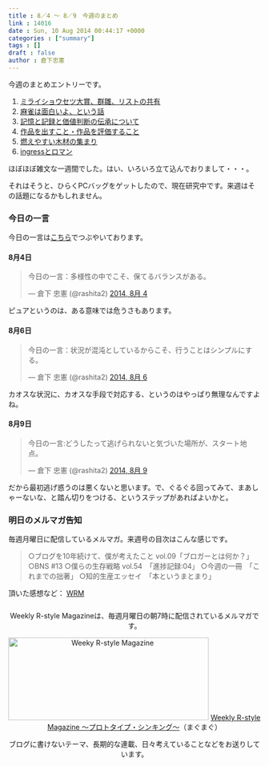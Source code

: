 ```yaml
---
title : 8／4 〜 8／9　今週のまとめ
link : 14016
date : Sun, 10 Aug 2014 00:44:17 +0000
categories : ["summary"]
tags : []
draft : false
author : 倉下忠憲
---
```


今週のまとめエントリーです。
 
<ol>
<li><a href="https://rashita.net/blog/?p=13969" target="_blank">ミライショウセツ大賞、群雛、リストの共有</a></li>
<li><a href="https://rashita.net/blog/?p=13972" target="_blank">麻雀は面白いよ、という話</a></li>
<li><a href="https://rashita.net/blog/?p=13977" target="_blank">記憶と記録と価値判断の伝承について</a></li>
<li><a href="https://rashita.net/blog/?p=13983" target="_blank">作品を出すこと・作品を評価すること</a></li>
<li><a href="https://rashita.net/blog/?p=13997" target="_blank">燃えやすい木材の集まり</a></li>
<li><a href="https://rashita.net/blog/?p=14012" target="_blank">ingressとロマン</a></li>
</ol>

ほぼほぼ雑文な一週間でした。はい、いろいろ立て込んでおりまして・・・。

それはそうと、ひらくPCバッグをゲットしたので、現在研究中です。来週はその話題になるかもしれません。

<h3>今日の一言</h3>
今日の一言は<a href="http://twitter.com/rashita2 ">こちら</a>でつぶやいております。

<h4>8月4日</h4>

<blockquote class="twitter-tweet" lang="ja"><p>今日の一言：多様性の中でこそ、保てるバランスがある。</p>&mdash; 倉下 忠憲 (@rashita2) <a href="https://twitter.com/rashita2/statuses/496196220973371392">2014, 8月 4</a></blockquote>
<script async src="//platform.twitter.com/widgets.js" charset="utf-8"></script>

ピュアというのは、ある意味では危うさもあります。

<h4>8月6日</h4>

<blockquote class="twitter-tweet" lang="ja"><p>今日の一言：状況が混沌としているからこそ、行うことはシンプルにする。</p>&mdash; 倉下 忠憲 (@rashita2) <a href="https://twitter.com/rashita2/statuses/496929847990427648">2014, 8月 6</a></blockquote>
<script async src="//platform.twitter.com/widgets.js" charset="utf-8"></script>

カオスな状況に、カオスな手段で対応する、というのはやっぱり無理なんですよね。

<h4>8月9日</h4>

<blockquote class="twitter-tweet" lang="ja"><p>今日の一言:どうしたって逃げられないと気づいた場所が、スタート地点。</p>&mdash; 倉下 忠憲 (@rashita2) <a href="https://twitter.com/rashita2/statuses/498098327427088384">2014, 8月 9</a></blockquote>
<script async src="//platform.twitter.com/widgets.js" charset="utf-8"></script>

だから最初逃げ惑うのは悪くないと思います。で、ぐるぐる回ってみて、まあしゃーないな、と踏ん切りをつける、というステップがあればよいかと。

<h3>明日のメルマガ告知</h3>
毎週月曜日に配信しているメルマガ。来週号の目次はこんな感じです。
<blockquote>
○ブログを10年続けて、僕が考えたこと vol.09「ブロガーとは何か？」
○BNS #13
○僕らの生存戦略 vol.54　「進捗記録:04」
○今週の一冊　「これまでの拙著」
○知的生産エッセイ　「本というまとまり」</blockquote>

頂いた感想など：
<a class="twitter-timeline"  href="https://twitter.com/rashita2/timelines/427262290753097729" data-widget-id="427265271171010561">WRM</a>
    <script>!function(d,s,id){var js,fjs=d.getElementsByTagName(s)[0],p=/^http:/.test(d.location)?'http':'https';if(!d.getElementById(id)){js=d.createElement(s);js.id=id;js.src=p+"://platform.twitter.com/widgets.js";fjs.parentNode.insertBefore(js,fjs);}}(document,"script","twitter-wjs");</script>


<div style="text-align:center;margin-top:25px;">
Weekly R-style Magazineは、毎週月曜日の朝7時に配信されているメルマガです。

<a href="http://www.mag2.com/m/0001185133.html" target="_blank"><img src="https://rashita.net/blog/wp-content/uploads/2010/09/mmbanner.jpg" alt="Weeky R-style Magazine" width="400" height="165" class="alignnone size-full wp-image-12201" /></a>
<a href="http://www.mag2.com/m/0001185133.html" target="_blank">Weekly R-style Magazine ～プロトタイプ・シンキング～</a>（まぐまぐ）

ブログに書けないテーマ、長期的な連載、日々考えていることなどをお送りしています。
</div> 